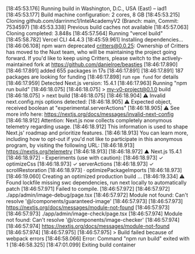 [18:45:53.176] Running build in Washington, D.C., USA (East) – iad1
[18:45:53.177] Build machine configuration: 2 cores, 8 GB
[18:45:53.215] Cloning github.com/darrinmc1/IntelAcademyV2 (Branch: main, Commit: 7534597)
[18:45:53.338] Previous build caches not available
[18:45:57.063] Cloning completed: 3.848s
[18:45:57.564] Running "vercel build"
[18:45:58.782] Vercel CLI 44.4.3
[18:45:59.961] Installing dependencies...
[18:46:06.108] npm warn deprecated critters@0.0.25: Ownership of Critters has moved to the Nuxt team, who will be maintaining the project going forward. If you'd like to keep using Critters, please switch to the actively-maintained fork at https://github.com/danielroe/beasties
[18:46:17.890] 
[18:46:17.891] added 655 packages in 17s
[18:46:17.891] 
[18:46:17.891] 187 packages are looking for funding
[18:46:17.898]   run `npm fund` for details
[18:46:17.959] Detected Next.js version: 15.4.1
[18:46:17.963] Running "npm run build"
[18:46:18.075] 
[18:46:18.075] > my-v0-project@0.1.0 build
[18:46:18.075] > next build
[18:46:18.075] 
[18:46:18.904]  ⚠ Invalid next.config.mjs options detected: 
[18:46:18.905]  ⚠     Expected object, received boolean at "experimental.serverActions"
[18:46:18.905]  ⚠ See more info here: https://nextjs.org/docs/messages/invalid-next-config
[18:46:18.912] Attention: Next.js now collects completely anonymous telemetry regarding usage.
[18:46:18.912] This information is used to shape Next.js' roadmap and prioritize features.
[18:46:18.913] You can learn more, including how to opt-out if you'd not like to participate in this anonymous program, by visiting the following URL:
[18:46:18.913] https://nextjs.org/telemetry
[18:46:18.913] 
[18:46:18.972]    ▲ Next.js 15.4.1
[18:46:18.972]    - Experiments (use with caution):
[18:46:18.973]      ✓ optimizeCss
[18:46:18.973]      ✓ serverActions
[18:46:18.973]      ✓ scrollRestoration
[18:46:18.973]      · optimizePackageImports
[18:46:18.973] 
[18:46:19.060]    Creating an optimized production build ...
[18:46:19.334]  ⚠ Found lockfile missing swc dependencies, run next locally to automatically patch
[18:46:57.971] Failed to compile.
[18:46:57.972] 
[18:46:57.972] ./app/admin/image-debug/page.tsx
[18:46:57.972] Module not found: Can't resolve '@/components/guaranteed-image'
[18:46:57.973] 
[18:46:57.973] https://nextjs.org/docs/messages/module-not-found
[18:46:57.973] 
[18:46:57.973] ./app/admin/image-check/page.tsx
[18:46:57.974] Module not found: Can't resolve '@/components/image-checker'
[18:46:57.974] 
[18:46:57.974] https://nextjs.org/docs/messages/module-not-found
[18:46:57.974] 
[18:46:57.975] 
[18:46:57.975] > Build failed because of webpack errors
[18:46:58.066] Error: Command "npm run build" exited with 1
[18:46:58.325] 
[18:47:01.099] Exiting build container